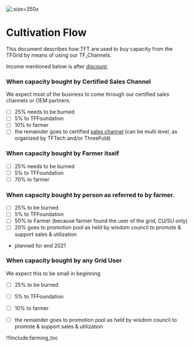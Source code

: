 ![](img/farming_reward.png ':size=350x')


# Cultivation Flow

This document describes how TFT are used to buy capacity from the TFGrid by means of using our TF_Channels.

Income mentioned below is after [discount](staking_discount_levels).

### When capacity bought by Certified Sales Channel

We expect most of the business to come through our certified sales channels or OEM partners.

- [ ] 25% needs to be burned
- [ ] 5% to TFFoundation 
- [ ] 10% to farmer 
- [ ] the remainder goes to certified [sales channel](threefold_sales_channel) (can be multi level, as organized by TFTech and/or ThreeFold)

### When capacity bought by Farmer itself

- [ ] 25% needs to be burned
- [ ] 5% to TFFoundation 
- [ ] 70% to farmer

### When capacity bought by person as referred to by farmer.

- [ ] 25% to be burned
- [ ] 5% to TFFoundation
- [ ] 50% to Farmer (because farmer found the user of the grid, CU/SU only)
- [ ] 20% goes to promotion pool as held by wisdom council to promote & support sales & utilization
- planned for end 2021

### When capacity bought by any Grid User

We expect this to be small in beginning

- [ ] 25% to be burned
- [ ] 5% to TFFoundation
- [ ] 10% to farmer
- [ ] the remainder goes to promotion pool as held by wisdom council to promote & support sales & utilization


<!-- !!!include:staking_farmed_tft -->

!!!include:farming_toc